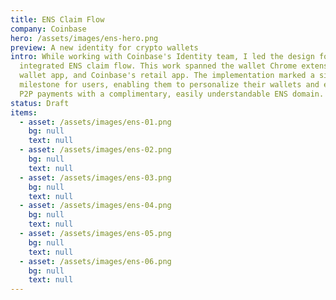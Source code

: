 ```yaml
---
title: ENS Claim Flow
company: Coinbase
hero: /assets/images/ens-hero.png
preview: A new identity for crypto wallets
intro: While working with Coinbase's Identity team, I led the design for an
  integrated ENS claim flow. This work spanned the wallet Chrome extension, iOS
  wallet app, and Coinbase's retail app. The implementation marked a significant
  milestone for users, enabling them to personalize their wallets and enhance
  P2P payments with a complimentary, easily understandable ENS domain.
status: Draft
items:
  - asset: /assets/images/ens-01.png
    bg: null
    text: null
  - asset: /assets/images/ens-02.png
    bg: null
    text: null
  - asset: /assets/images/ens-03.png
    bg: null
    text: null
  - asset: /assets/images/ens-04.png
    bg: null
    text: null
  - asset: /assets/images/ens-05.png
    bg: null
    text: null
  - asset: /assets/images/ens-06.png
    bg: null
    text: null
---
```

